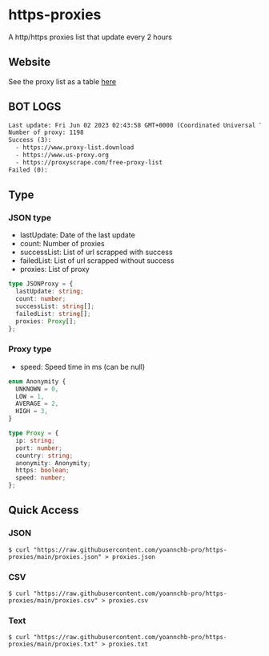 # https-proxies

A http/https proxies list that update every 2 hours

## Website

See the proxy list as a table [here](https://yoannchb-pro.github.io/https-proxies/)

## BOT LOGS

```txt
Last update: Fri Jun 02 2023 02:43:58 GMT+0000 (Coordinated Universal Time)
Number of proxy: 1198
Success (3):
  - https://www.proxy-list.download
  - https://www.us-proxy.org
  - https://proxyscrape.com/free-proxy-list
Failed (0):
```

## Type

### JSON type

- lastUpdate: Date of the last update
- count: Number of proxies
- successList: List of url scrapped with success
- failedList: List of url scrapped without success
- proxies: List of proxy

```ts
type JSONProxy = {
  lastUpdate: string;
  count: number;
  successList: string[];
  failedList: string[];
  proxies: Proxy[];
};
```

### Proxy type

- speed: Speed time in ms (can be null)

```ts
enum Anonymity {
  UNKNOWN = 0,
  LOW = 1,
  AVERAGE = 2,
  HIGH = 3,
}

type Proxy = {
  ip: string;
  port: number;
  country: string;
  anonymity: Anonymity;
  https: boolean;
  speed: number;
};
```

## Quick Access

### JSON

```
$ curl "https://raw.githubusercontent.com/yoannchb-pro/https-proxies/main/proxies.json" > proxies.json
```

### CSV

```
$ curl "https://raw.githubusercontent.com/yoannchb-pro/https-proxies/main/proxies.csv" > proxies.csv
```

### Text

```
$ curl "https://raw.githubusercontent.com/yoannchb-pro/https-proxies/main/proxies.txt" > proxies.txt
```
